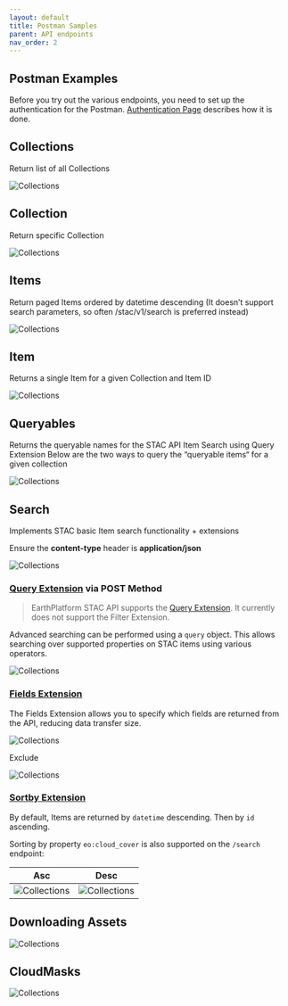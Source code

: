 ```yaml
---
layout: default
title: Postman Samples
parent: API endpoints
nav_order: 2
---
```


## Postman Examples
Before you try out the various endpoints, you need to set up the authentication for the Postman. [Authentication Page](../../GettingStarted/APIAuthentication#postman) describes how it is done.

## Collections 
Return list of all Collections 

![Collections](../../Images/STACAPI/PostmanExamples/Collections.png)

## Collection

Return specific Collection 

![Collections](../../Images/STACAPI/PostmanExamples/Collection.png)


## Items 
Return paged Items ordered by datetime descending (It doesn’t support search parameters, so often /stac/v1/search is preferred instead)

![Collections](../../Images/STACAPI/PostmanExamples/Items.png)


## Item 
Returns a single Item for a given Collection and Item ID

![Collections](../../Images/STACAPI/PostmanExamples/ItemId.png)


## Queryables 
Returns the queryable names for the STAC API Item Search using Query Extension
Below are the two ways to query the “queryable items“ for a given collection

![Collections](../../Images/STACAPI/PostmanExamples/Queryables.png)


## Search  

Implements STAC basic Item search functionality  + extensions 

Ensure the **content-type** header is **application/json**

![Collections](../../Images/STACAPI/PostmanExamples/PostSearchWithData.png)

### **[Query Extension](https://github.com/stac-api-extensions/query) via POST Method**

>EarthPlatform STAC API supports the [Query Extension](https://github.com/stac-api-extensions/query). It currently does not support the Filter Extension.

Advanced searching can be performed using a `query` object. This allows searching over supported properties on STAC items using various operators.

![Collections](../../Images/STACAPI/PostmanExamples/QueryExtension.png)


### [Fields Extension](https://github.com/stac-api-extensions/fields)
The Fields Extension allows you to specify which fields are returned from the API, reducing data transfer size. 

![Collections](../../Images/STACAPI/PostmanExamples/FieldExtensionInclude.png)

Exclude 

![Collections](../../Images/STACAPI/PostmanExamples/FieldExtensionExclude.png)


### [Sortby Extension](https://github.com/stac-api-extensions/sort)
By default, Items are returned by `datetime` descending. Then by `id` ascending.

Sorting by property `eo:cloud_cover` is also supported on the `/search` endpoint:

| Asc|Desc|
|----|---|
| ![Collections](../../Images/STACAPI/PostmanExamples/SortAsc.png) | ![Collections](../../Images/STACAPI/PostmanExamples/SortDesc.png) |


## Downloading Assets

![Collections](../../Images/STACAPI/PostmanExamples/DownloadingAssets.png)

## CloudMasks

![Collections](../../Images/STACAPI/PostmanExamples/CloudMask.png)

